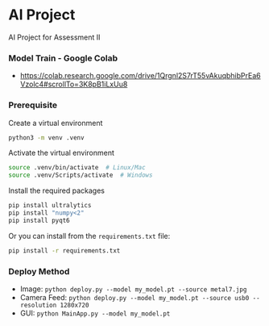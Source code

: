 # AI Project

AI Project for Assessment II

### Model Train - Google Colab
- https://colab.research.google.com/drive/1Qrgnl2S7rT55vAkuqbhibPrEa6Vzolc4#scrollTo=3K8pB1iLxUu8

### Prerequisite

Create a virtual environment

```bash
python3 -m venv .venv
```

Activate the virtual environment

```bash
source .venv/bin/activate  # Linux/Mac
source .venv/Scripts/activate  # Windows
```

Install the required packages

```bash
pip install ultralytics
pip install "numpy<2"
pip install pyqt6
```

Or you can install from the `requirements.txt` file:

```bash
pip install -r requirements.txt
```

### Deploy Method

- Image: `python deploy.py --model my_model.pt --source metal7.jpg`
- Camera Feed: `python deploy.py --model my_model.pt --source usb0 --resolution 1280x720`
- GUI: `python MainApp.py --model my_model.pt`